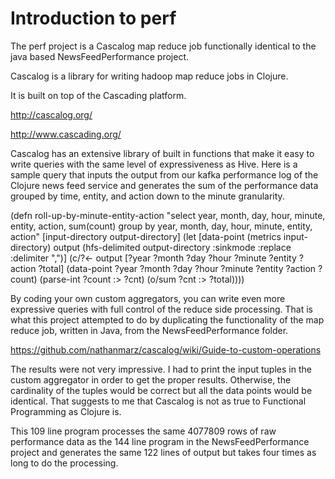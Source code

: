 # Introduction to perf

The perf project is a Cascalog map reduce job functionally identical 
to the java based NewsFeedPerformance project.

Cascalog is a library for writing hadoop map reduce jobs in Clojure.

It is built on top of the Cascading platform.

http://cascalog.org/

http://www.cascading.org/

Cascalog has an extensive library of built in functions that make it easy to write
queries with the same level of expressiveness as Hive. Here is a sample query that
inputs the output from our kafka performance log of the Clojure news feed service
and generates the sum of the performance data grouped by time, entity, and action
down to the minute granularity.

(defn roll-up-by-minute-entity-action 
  "select year, month, day, hour, minute, entity, action, sum(count) group by year, month, day, hour, minute, entity, action"
  [input-directory output-directory]
  (let [data-point (metrics input-directory)
        output (hfs-delimited output-directory :sinkmode :replace :delimiter ",")]
       (c/?<- output 
              [?year ?month ?day ?hour ?minute ?entity ?action ?total] 
              (data-point ?year ?month ?day ?hour ?minute ?entity ?action ?count) 
              (parse-int ?count :> ?cnt) 
              (o/sum ?cnt :> ?total))))
            
By coding your own custom aggregators, you can write even more expressive queries
with full control of the reduce side processing. That is what this project attempted 
to do by duplicating the functionality of the map reduce job, written in Java, from 
the NewsFeedPerformance folder.

https://github.com/nathanmarz/cascalog/wiki/Guide-to-custom-operations

The results were not very impressive. I had to print the input tuples in the custom aggregator 
in order to get the proper results. Otherwise, the cardinality of the tuples would be
correct but all the data points would be identical. That suggests to me that Cascalog
is not as true to Functional Programming as Clojure is.

This 109 line program processes the same 4077809 rows of raw performance data as the 
144 line program in the NewsFeedPerformance project and generates the same 122 lines
of output but takes four times as long to do the processing.
